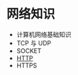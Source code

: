 # 网络知识

* 计算机网络基础知识
* TCP 与 UDP
* SOCKET
* [HTTP](https://github.com/ZhangMiao147/android_learning_notes/blob/master/network/HTTP/HTTP.md)
* HTTPS


